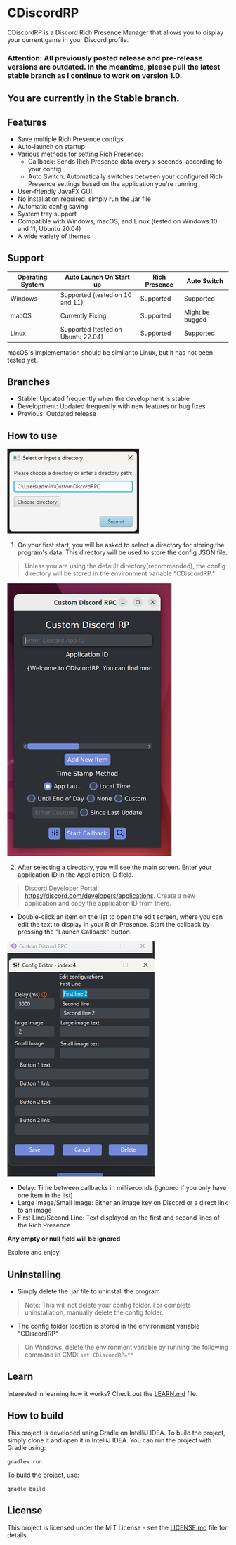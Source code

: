 # CDiscordRP

CDiscordRP is a Discord Rich Presence Manager that allows you to display your current game in your Discord profile.

### Attention: All previously posted release and pre-release versions are outdated. In the meantime, please pull the latest stable branch as I continue to work on version 1.0.

## You are currently in the Stable branch.

## Features

- Save multiple Rich Presence configs
- Auto-launch on startup
- Various methods for setting Rich Presence:
    - Callback: Sends Rich Presence data every x seconds, according to your config
    - Auto Switch: Automatically switches between your configured Rich Presence settings based on the application you're running
- User-friendly JavaFX GUI
- No installation required: simply run the .jar file
- Automatic config saving
- System tray support
- Compatible with Windows, macOS, and Linux (tested on Windows 10 and 11, Ubuntu 20.04)
- A wide variety of themes

## Support

| Operating System | Auto Launch On Start up            | Rich Presence | Auto Switch     |
|------------------|------------------------------------|---------------|-----------------|
| Windows          | Supported (tested on 10 and 11)    | Supported     | Supported       |
| macOS            | Currently Fixing                   | Supported     | Might be bugged |
| Linux            | Supported (tested on Ubuntu 22.04) | Supported     | Supported       |

macOS's implementation should be similar to Linux, but it has not been tested yet.

## Branches

- Stable: Updated frequently when the development is stable
- Development: Updated frequently with new features or bug fixes
- Previous: Outdated release

## How to use

![Directory Manager](DirecotryManager.png)

1. On your first start, you will be asked to select a directory for storing the program's data. This directory will be used to store the config JSON file.

> Unless you are using the default directory(recommended), the config directory will be stored in the environment variable "CDiscordRP."

![Main Screen](MainScreen.png)

2. After selecting a directory, you will see the main screen. Enter your application ID in the Application ID field.

> Discord Developer Portal: https://discord.com/developers/applications. Create a new application and copy the application ID from there.

- Double-click an item on the list to open the edit screen, where you can edit the text to display in your Rich Presence. Start the callback by pressing the "Launch Callback" button.

![Edit Screen](EditScreen.png)

- Delay: Time between callbacks in milliseconds (ignored if you only have one item in the list)
- Large Image/Small Image: Either an image key on Discord or a direct link to an image
- First Line/Second Line: Text displayed on the first and second lines of the Rich Presence

**Any empty or null field will be ignored**

Explore and enjoy!

## Uninstalling

- Simply delete the .jar file to uninstall the program

> Note: This will not delete your config folder. For complete uninstallation, manually delete the config folder.

- The config folder location is stored in the environment variable "CDiscordRP"
> On Windows, delete the environment variable by running the following command in CMD:
> `set CDiscordRP=""`

## Learn

Interested in learning how it works? Check out the [LEARN.md](LEARN.md) file.

## How to build

This project is developed using Gradle on IntelliJ IDEA.
To build the project, simply clone it and open it in IntelliJ IDEA.
You can run the project with Gradle using:

```gradlew run```

To build the project, use:

```gradle build```

## License

This project is licensed under the MIT License - see the [LICENSE.md](LICENSE.md) file for details.